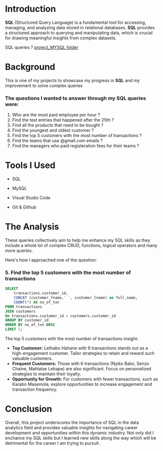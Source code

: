 # Introduction
**SQL** (Structured Query Language) is a fundamental tool for accessing, managing, and analyzing data stored in relational databases. **SQL** provides a structured approach to querying and manipulating data, which is crucial for drawing meaningful insights from complex datasets.

SQL queries ? [project_MYSQL folder](/Project_MYSQL/)
# Background
This is one of my projects to showcase my progress in **SQL** and my improvement to solve complex queries 

### The questions I wanted to answer through my SQL queries were:

1. Who are the most paid employee per hour ?
2. Find the test entries that happened after the 25th ?
3. Find all the products that need to be bought ?
4. Find the youngest and oldest customer ?
5. Find the top 5 customers with the most number of transactions ?
6. Find the teams that use @gmail.com emails ?
7. Find the managers who paid registeration fees for their teams ?

# Tools I Used
- SQL

- MySQL

- Visual Studio Code

- Git & Github
# The Analysis
These queries collectively aim to help me enhance my SQL skills as they include a whole lot of complex CRUD, functions, logical operators and many more queries.

Here's how I approached one of the question:
### 5. Find the top 5 customers with the most number of transactions
```sql
SELECT 
    transactions.customer_id,
    CONCAT (customer_fname,' ', customer_lname) as full_name,
    COUNT(*) AS no_of_txn
FROM transactions
JOIN customers
On transactions.customer_id = customers.customer_id
GROUP BY customer_id
ORDER BY no_of_txn DESC
LIMIT 5;
````
The top 5 customers with the most number of transactions insight:
- **Top Customer:** Lethabo Hahane with 9 transactions stands out as a high-engagement customer. Tailor strategies to retain and reward such valuable customers.
- **Frequent Customers:** Those with 6 transactions (Nyiko Baloi, Senzo Chaine, Mahlatse Lebape) are also significant. Focus on personalized strategies to maintain their loyalty.
- **Opportunity for Growth:** For customers with fewer transactions, such as Karabo Masemola, explore opportunities to increase engagement and transaction frequency.

# Conclusion

Overall, this project underscores the importance of SQL in the data analytics field and provides valuable insights for navigating career development and opportunities within this dynamic industry. Not only did I enchance my SQL skills but I learned new skills along the way which will be detrimental for the career I am trying to pursuit .